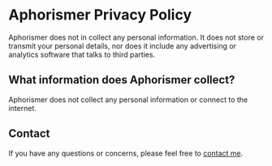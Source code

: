 # Aphorismer Privacy Policy

Aphorismer does not in collect any personal information. It does not store or transmit your personal details,
nor does it include any advertising or analytics software that talks to third parties.

## What information does Aphorismer collect?

Aphorismer does not collect any personal information or connect to the internet.

## Contact

If you have any questions or concerns, please feel free to [contact me](mailto:joe.halliwell@gmail.com).